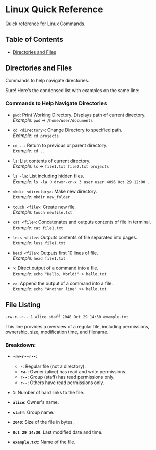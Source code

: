 # **Linux Quick Reference**

Quick reference for Linux Commands.

## Table of Contents
- [Directories and Files](#directories-and-files)

## Directories and Files 

Commands to help navigate directories.

Sure! Here’s the condensed list with examples on the same line:

### Commands to Help Navigate Directories

- `pwd`: Print Working Directory. Displays path of current directory.  
  *Example:* `pwd` → `/home/user/documents`
  
- `cd <directory>`: Change Directory to specified path.  
  *Example:* `cd projects`
  
- `cd ..`: Return to previous or parent directory.  
  *Example:* `cd ..`
  
- `ls`: List contents of current directory.  
  *Example:* `ls` → `file1.txt file2.txt projects`
  
- `ls -la`: List including hidden files.  
  *Example:* `ls -la` → `drwxr-xr-x 3 user user 4096 Oct 29 12:00 .`
  
- `mkdir <directory>`: Make new directory.  
  *Example:* `mkdir new_folder`
  
- `touch <file>`: Create new file.  
  *Example:* `touch newfile.txt`
  
- `cat <file>`: Concatenates and outputs contents of file in terminal.  
  *Example:* `cat file1.txt`
  
- `less <file>`: Outputs contents of file separated into pages.  
  *Example:* `less file1.txt`
  
- `head <file>`: Outputs first 10 lines of file.  
  *Example:* `head file1.txt`
  
- `>`: Direct output of a command into a file.  
  *Example:* `echo "Hello, World!" > hello.txt`
  
- `>>`: Append the output of a command into a file.  
  *Example:* `echo "Another line" >> hello.txt`

## File Listing

```bash
-rw-r--r-- 1 alice staff 2048 Oct 29 14:30 example.txt
```

This line provides a  overview of a regular file, including permissions, ownership, size, modification time, and filename.

### Breakdown:

- **`-rw-r--r--`**: 
  - **`-`**: Regular file (not a directory).
  - **`rw-`**: Owner (alice) has read and write permissions.
  - **`r--`**: Group (staff) has read permissions only.
  - **`r--`**: Others have read permissions only.

- **`1`**: Number of hard links to the file.

- **`alice`**: Owner's name.

- **`staff`**: Group name.

- **`2048`**: Size of the file in bytes.

- **`Oct 29 14:30`**: Last modified date and time.

- **`example.txt`**: Name of the file.


